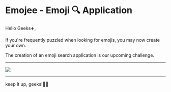 # Emojee - Emoji 🔍 Application

Hello Geeks✈️,

If you're frequently puzzled when looking for emojis, you may now create your own. 

The creation of an emoji search application is our upcoming challenge.

<hr>

![](./image/emoji.png)

<hr>

keep it up, geeks!👩‍💻

